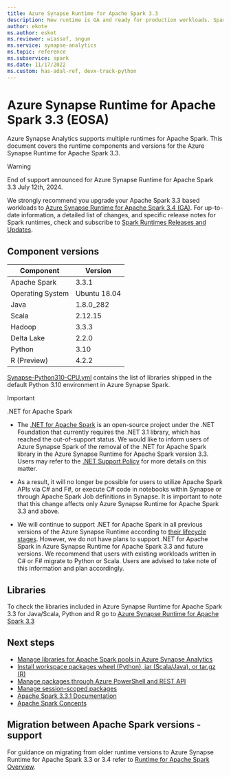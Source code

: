 ```yaml
---
title: Azure Synapse Runtime for Apache Spark 3.3
description: New runtime is GA and ready for production workloads. Spark 3.3.1, Python 3.10, Delta Lake 2.2.
author: ekote
ms.author: eskot
ms.reviewer: wiassaf, sngun
ms.service: synapse-analytics
ms.topic: reference
ms.subservice: spark
ms.date: 11/17/2022
ms.custom: has-adal-ref, devx-track-python
---
```


# Azure Synapse Runtime for Apache Spark 3.3 (EOSA)
Azure Synapse Analytics supports multiple runtimes for Apache Spark. This document covers the runtime components and versions for the Azure Synapse Runtime for Apache Spark 3.3. 

> [!Warning]
> End of support announced for Azure Synapse Runtime for Apache Spark 3.3 July 12th, 2024.
>
> We strongly recommend you upgrade your Apache Spark 3.3 based workloads to [Azure Synapse Runtime for Apache Spark 3.4 (GA)](./apache-spark-34-runtime.md).
> For up-to-date information, a detailed list of changes, and specific release notes for Spark runtimes, check and subscribe to [Spark Runtimes Releases and Updates](https://github.com/microsoft/synapse-spark-runtime).

## Component versions
|  Component   | Version      |  
| ----- |--------------|
| Apache Spark | 3.3.1        |
| Operating System | Ubuntu 18.04 |
| Java | 1.8.0_282    |
| Scala | 2.12.15      |
| Hadoop | 3.3.3        |
| Delta Lake | 2.2.0        |
| Python | 3.10         |
| R (Preview) | 4.2.2        |


[Synapse-Python310-CPU.yml](https://github.com/Azure-Samples/Synapse/blob/main/Spark/Python/Synapse-Python310-CPU.yml) contains the list of libraries shipped in the default Python 3.10 environment in Azure Synapse Spark.


>[!IMPORTANT]
> .NET for Apache Spark
> * The [.NET for Apache Spark](https://github.com/dotnet/spark) is an open-source project under the .NET Foundation that currently requires the .NET 3.1 library, which has reached the out-of-support status. We would like to inform users of Azure Synapse Spark of the removal of the .NET for Apache Spark library in the Azure Synapse Runtime for Apache Spark version 3.3. Users may refer to the [.NET Support Policy](https://dotnet.microsoft.com/platform/support/policy/dotnet-core) for more details on this matter.
>
> * As a result, it will no longer be possible for users to utilize Apache Spark APIs via C# and F#, or execute C# code in notebooks within Synapse or through Apache Spark Job definitions in Synapse. It is important to note that this change affects only Azure Synapse Runtime for Apache Spark 3.3 and above. 
> 
> * We will continue to support .NET for Apache Spark in all previous versions of the Azure Synapse Runtime according to [their lifecycle stages](runtime-for-apache-spark-lifecycle-and-supportability.md). However, we do not have plans to support .NET for Apache Spark in Azure Synapse Runtime for Apache Spark 3.3 and future versions. We recommend that users with existing workloads written in C# or F# migrate to Python or Scala. Users are advised to take note of this information and plan accordingly.

## Libraries
To check the libraries included in Azure Synapse Runtime for Apache Spark 3.3 for Java/Scala, Python and R go to [Azure Synapse Runtime for Apache Spark 3.3](https://github.com/microsoft/synapse-spark-runtime/tree/main/Synapse/spark3.3)

## Next steps
- [Manage libraries for Apache Spark pools in Azure Synapse Analytics](apache-spark-manage-pool-packages.md)
- [Install workspace packages wheel (Python), jar (Scala/Java), or tar.gz (R)](apache-spark-manage-workspace-packages.md)
- [Manage packages through Azure PowerShell and REST API](apache-spark-manage-packages-outside-UI.md)
- [Manage session-scoped packages](apache-spark-manage-session-packages.md)
- [Apache Spark 3.3.1 Documentation](https://spark.apache.org/docs/3.3.1/)
- [Apache Spark Concepts](apache-spark-concepts.md)

## Migration between Apache Spark versions - support

For guidance on migrating from older runtime versions to Azure Synapse Runtime for Apache Spark 3.3 or 3.4 refer to [Runtime for Apache Spark Overview](./apache-spark-version-support.md#migration-between-apache-spark-versions---support).
